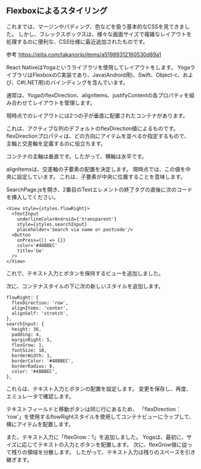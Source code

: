 ## Flexboxによるスタイリング

これまでは、マージンやパディング、色などを扱う基本的なCSSを見てきました。
しかし、フレックスボックスは、様々な画面サイズで複雑なレイアウトを処理するのに便利な、CSS仕様に最近追加されたものです。

参考
https://qiita.com/takanorip/items/a51989312160530d89a1

React NativeはYogaというライブラリを使用してレイアウトをします。
YogaライブラリはFlexboxのC実装であり、Java(Android用)、Swift、Object-c、および、C#(.NET用)のバインディングを含んでいます。

通常は、YogaのflexDirection、alignItems、justifyContentの各プロパティを組み合わせてレイアウトを管理します。

現時点でのレイアウトには2つの子が垂直に配置されたコンテナがあります。

これは、アクティブな列のデフォルトのflexDirection値によるものです。
flexDirectionプロパティは、どの方向にアイテムを並べるか指定するもので、
主軸と交差軸を定義するのに役立ちます。

コンテナの主軸は垂直です。したがって、横軸は水平です。

alignItemsは、交差軸の子要素の配置を決定します。 
現時点では、この値を中央に設定しています。 
これは、子要素が中央に位置することを意味します。

SearchPage.jsを開き、2番目のTextエレメントの終了タグの直後に次のコードを挿入してください。
```
<View style={styles.flowRight}>
  <TextInput
    underlineColorAndroid={'transparent'}
    style={styles.searchInput}
    placeholder='Search via name or postcode'/>
  <Button
    onPress={() => {}}
    color='#48BBEC'
    title='Go'
  />
</View>
```

これで、テキスト入力とボタンを保持するビューを追加しました。

次に、コンテナスタイルの下に次の新しいスタイルを追加します。
```
flowRight: {
  flexDirection: 'row',
  alignItems: 'center',
  alignSelf: 'stretch',
},
searchInput: {
  height: 36,
  padding: 4,
  marginRight: 5,
  flexGrow: 1,
  fontSize: 18,
  borderWidth: 1,
  borderColor: '#48BBEC',
  borderRadius: 8,
  color: '#48BBEC',
},
```
これらは、テキスト入力とボタンの配置を設定します。
変更を保存し、再度、エミュレータで確認します。


テキストフィールドと移動ボタンは同じ行にあるため、
「flexDirection： 'row'」を使用するflowRightスタイルを使用してコンテナビューにラップして、横にアイテムを配置します。

また、テキスト入力に「flexGrow：1」を追加しました。 
Yogaは、最初に、サイズに応じてテキストの入力とボタンを配置します。 
次に、flexGrow値に従って残りの領域を分散します。 
したがって、テキスト入力は残りのスペースを引き継ぎます。
